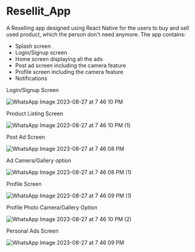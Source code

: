 # Resellit_App
A Reselling app designed using React Native for the users  to buy and sell used product, which the person don't need anymore. The app contains:
- Splash screen
- Login/Signup screen
- Home screen displaying all the ads
- Post ad screen including the camera feature
- Profile screen including the camera feature
- Notifications

Login/Signup Screen

![WhatsApp Image 2023-08-27 at 7 46 10 PM](https://github.com/hayub2000/Resellit_App/assets/90406573/7141b0ac-8272-4c84-a657-5cfe3ba416f6)

Product Listing Screen

![WhatsApp Image 2023-08-27 at 7 46 10 PM (1)](https://github.com/hayub2000/Resellit_App/assets/90406573/5038abbe-a919-43a4-8418-c7e7a23ae16b)

Post Ad Screen

![WhatsApp Image 2023-08-27 at 7 46 08 PM](https://github.com/hayub2000/Resellit_App/assets/90406573/0bccb81d-892e-4a84-b142-8872e350d8f1)

Ad Camera/Gallery option

![WhatsApp Image 2023-08-27 at 7 46 08 PM (1)](https://github.com/hayub2000/Resellit_App/assets/90406573/27600135-676c-4897-a4cf-dbbc4cfbf913)

Profile Screen

![WhatsApp Image 2023-08-27 at 7 46 09 PM (1)](https://github.com/hayub2000/Resellit_App/assets/90406573/698363e0-91cb-430a-81e6-b97edeecdcc8)

Profile Photo Camera/Gallery Option

![WhatsApp Image 2023-08-27 at 7 46 10 PM (2)](https://github.com/hayub2000/Resellit_App/assets/90406573/520a350b-0612-4f17-a6d8-c5cd89739bbc)

Personal Ads Screen

![WhatsApp Image 2023-08-27 at 7 46 09 PM](https://github.com/hayub2000/Resellit_App/assets/90406573/59d42d04-e8b0-49e0-b46d-d41f17ac231f)
